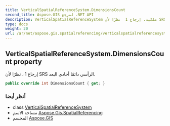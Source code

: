 ```yaml
---
title: VerticalSpatialReferenceSystem.DimensionsCount
second_title: Aspose.GIS لمرجع .NET API
description: VerticalSpatialReferenceSystem ملكية. إرجاع 1  نظرًا لأن SRS الرأسي دائمًا أحادي البعد.
type: docs
weight: 20
url: /ar/net/aspose.gis.spatialreferencing/verticalspatialreferencesystem/dimensionscount/
---
```

## VerticalSpatialReferenceSystem.DimensionsCount property

إرجاع 1 ، نظرًا لأن SRS الرأسي دائمًا أحادي البعد.

```csharp
public override int DimensionsCount { get; }
```

### أنظر أيضا

* class [VerticalSpatialReferenceSystem](../)
* مساحة الاسم [Aspose.Gis.SpatialReferencing](../../verticalspatialreferencesystem/)
* المجسم [Aspose.GIS](../../../)


